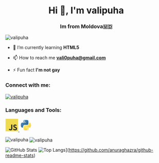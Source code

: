 <h1 align="center">Hi 👋, I'm valipuha</h1>
<h3 align="center">Im from Moldova🇲🇩</h3>

<p align="left"> <img src="https://komarev.com/ghpvc/?username=valipuha&label=Profile%20views&color=0e75b6&style=flat" alt="valipuha" /> </p>

- 🌱 I’m currently learning **HTML5**

- 📫 How to reach me **vali0puha@gmail.com**

- ⚡ Fun fact **I'm not gay**

<h3 align="left">Connect with me:</h3>
<p align="left">
<a href="https://instagram.com/valipuha" target="blank"><img align="center" src="https://raw.githubusercontent.com/rahuldkjain/github-profile-readme-generator/master/src/images/icons/Social/instagram.svg" alt="valipuha" height="30" width="40" /></a>
</p>

<h3 align="left">Languages and Tools:</h3>
<p align="left"> <a href="https://developer.mozilla.org/en-US/docs/Web/JavaScript" target="_blank"> <img src="https://raw.githubusercontent.com/devicons/devicon/master/icons/javascript/javascript-original.svg" alt="javascript" width="40" height="40"/> </a> <a href="https://www.python.org" target="_blank"> <img src="https://raw.githubusercontent.com/devicons/devicon/master/icons/python/python-original.svg" alt="python" width="40" height="40"/> </a> </p>

<p><img align="left" src="https://github-readme-stats.vercel.app/api/top-langs?username=valipuha&show_icons=true&locale=en&layout=compact" alt="valipuha" /></p>

<p>&nbsp;<img align="center" src="https://github-readme-stats.vercel.app/api?username=valipuha&show_icons=true&locale=en" alt="valipuha" /></p>

![GitHub Stats](https://github-readme-stats.vercel.app/api?username=valipuha&theme=radical)
![Top Langs](https://github-readme-stats.vercel.app/api/top-langs/?username=valipuha&layout=compact)](https://github.com/anuraghazra/github-readme-stats)
